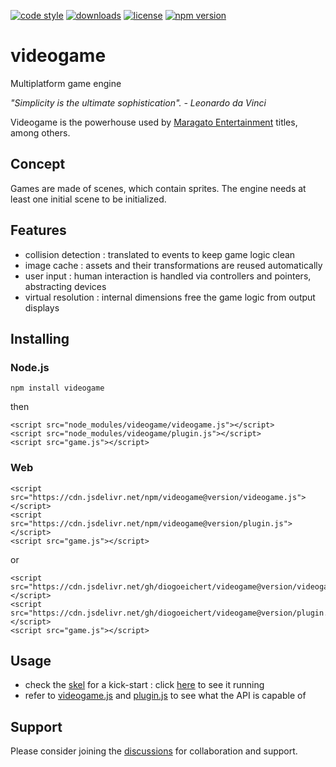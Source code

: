 [![code style](https://img.shields.io/badge/code_style-classic-blue.svg)](http://diogoeichert.github.io/eslint-config-classic)
[![downloads](https://img.shields.io/npm/dt/videogame.svg)](https://www.npmjs.com/package/videogame)
[![license](https://img.shields.io/github/license/diogoeichert/videogame.svg)](LICENSE)
[![npm version](https://img.shields.io/npm/v/videogame.svg)](https://www.npmjs.com/package/videogame)

# videogame
Multiplatform game engine

*"Simplicity is the ultimate sophistication". - Leonardo da Vinci*

Videogame is the powerhouse used by [Maragato Entertainment](https://maragato.itch.io) titles, among others.

## Concept
Games are made of scenes, which contain sprites. The engine needs at least one initial scene to be initialized. 

## Features
- collision detection : translated to events to keep game logic clean
- image cache : assets and their transformations are reused automatically
- user input : human interaction is handled via controllers and pointers, abstracting devices
- virtual resolution : internal dimensions free the game logic from output displays

## Installing
### Node.js
```
npm install videogame
```
then
```
<script src="node_modules/videogame/videogame.js"></script>
<script src="node_modules/videogame/plugin.js"></script>
<script src="game.js"></script>
```
### Web
```
<script src="https://cdn.jsdelivr.net/npm/videogame@version/videogame.js"></script>
<script src="https://cdn.jsdelivr.net/npm/videogame@version/plugin.js"></script>
<script src="game.js"></script>
```
or
```
<script src="https://cdn.jsdelivr.net/gh/diogoeichert/videogame@version/videogame.js"></script>
<script src="https://cdn.jsdelivr.net/gh/diogoeichert/videogame@version/plugin.js"></script>
<script src="game.js"></script>
```

## Usage
- check the [skel](/skel) for a kick-start : click [here](https://diogoeichert.github.io/videogame/skel/) to see it running
- refer to [videogame.js](videogame.js) and [plugin.js](plugin.js) to see what the API is capable of

## Support
Please consider joining the [discussions](https://github.com/diogoeichert/videogame/discussions) for collaboration and support.

